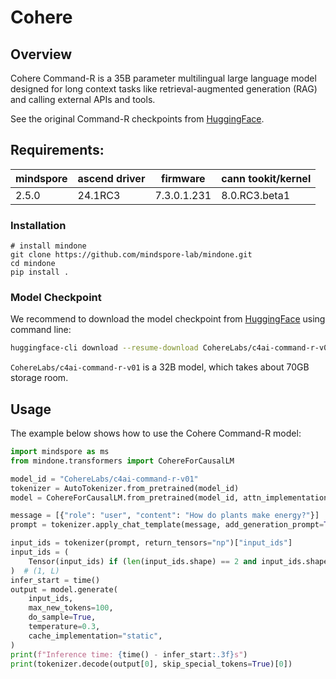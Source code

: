 # Cohere

## Overview

Cohere Command-R is a 35B parameter multilingual large language model designed for long context tasks like retrieval-augmented generation (RAG) and calling external APIs and tools.

See the original Command-R checkpoints from [HuggingFace](https://huggingface.co/collections/CohereLabs/command-models-67652b401665205e17b192ad).

## Requirements:

|mindspore |	ascend driver | firmware | cann tookit/kernel|
|--- | --- | --- | --- |
|2.5.0 | 24.1RC3 | 7.3.0.1.231 | 8.0.RC3.beta1|

### Installation
```
# install mindone
git clone https://github.com/mindspore-lab/mindone.git
cd mindone
pip install .
```

### Model Checkpoint

We recommend to download the model checkpoint from [HuggingFace](https://huggingface.co/CohereLabs/c4ai-command-r-v01) using command line:

```bash
huggingface-cli download --resume-download CohereLabs/c4ai-command-r-v01
```

`CohereLabs/c4ai-command-r-v01` is a 32B model, which takes about 70GB storage room.


## Usage

The example below shows how to use the Cohere Command-R model:
```python
import mindspore as ms
from mindone.transformers import CohereForCausalLM

model_id = "CohereLabs/c4ai-command-r-v01"
tokenizer = AutoTokenizer.from_pretrained(model_id)
model = CohereForCausalLM.from_pretrained(model_id, attn_implementation="sdpa", mindspore_dtype=ms.float16)

message = [{"role": "user", "content": "How do plants make energy?"}]
prompt = tokenizer.apply_chat_template(message, add_generation_prompt=True, tokenize=False)

input_ids = tokenizer(prompt, return_tensors="np")["input_ids"]
input_ids = (
    Tensor(input_ids) if (len(input_ids.shape) == 2 and input_ids.shape[0] == 1) else Tensor(input_ids).unsqueeze(0)
)  # (1, L)
infer_start = time()
output = model.generate(
    input_ids,
    max_new_tokens=100,
    do_sample=True,
    temperature=0.3,
    cache_implementation="static",
)
print(f"Inference time: {time() - infer_start:.3f}s")
print(tokenizer.decode(output[0], skip_special_tokens=True)[0])

```
